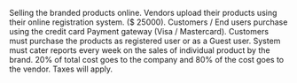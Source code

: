 Selling the branded products online.  Vendors upload their products using their online registration system.  ($ 25000).  Customers / End users purchase using the credit card Payment gateway (Visa / Mastercard).  Customers must purchase the products as registered user or as a Guest user. System must cater reports every week on the sales of individual product by the brand. 20% of total cost goes to the company and 80% of the cost goes to the vendor.  Taxes will apply.
